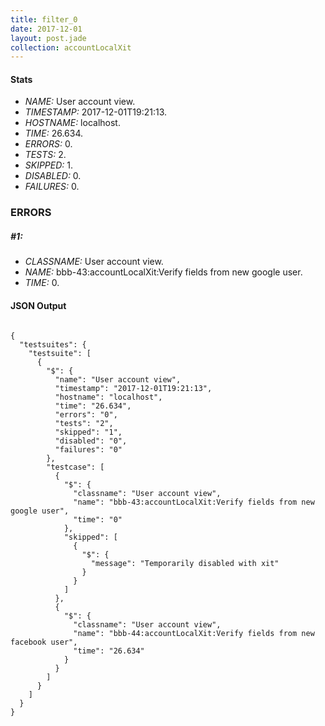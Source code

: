 ```yaml
---
title: filter_0
date: 2017-12-01
layout: post.jade
collection: accountLocalXit
---
```


#### Stats
- *NAME:* User account view.
- *TIMESTAMP:* 2017-12-01T19:21:13.
- *HOSTNAME:* localhost.
- *TIME:* 26.634.
- *ERRORS:* 0.
- *TESTS:* 2.
- *SKIPPED:* 1.
- *DISABLED:* 0.
- *FAILURES:* 0.


### ERRORS

##### #1:
- *CLASSNAME:* User account view.
- *NAME:* bbb-43:accountLocalXit:Verify fields from new google user.
- *TIME:* 0.



<h4>JSON Output</h4>
<pre><code class="language-json">
{
  "testsuites": {
    "testsuite": [
      {
        "$": {
          "name": "User account view",
          "timestamp": "2017-12-01T19:21:13",
          "hostname": "localhost",
          "time": "26.634",
          "errors": "0",
          "tests": "2",
          "skipped": "1",
          "disabled": "0",
          "failures": "0"
        },
        "testcase": [
          {
            "$": {
              "classname": "User account view",
              "name": "bbb-43:accountLocalXit:Verify fields from new google user",
              "time": "0"
            },
            "skipped": [
              {
                "$": {
                  "message": "Temporarily disabled with xit"
                }
              }
            ]
          },
          {
            "$": {
              "classname": "User account view",
              "name": "bbb-44:accountLocalXit:Verify fields from new facebook user",
              "time": "26.634"
            }
          }
        ]
      }
    ]
  }
}
</code></pre>